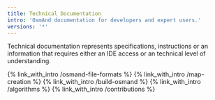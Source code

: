 ```yaml
---
title: Technical Documentation
intro: 'OsmAnd documentation for developers and expert users.'
versions: '*'
---
```


Technical documentation represents specifications, instructions or an information that requires either an IDE access or an technical level of understanding.

{% link_with_intro /osmand-file-formats %}
{% link_with_intro /map-creation %}
{% link_with_intro /build-osmand %}
{% link_with_intro /algorithms %}
{% link_with_intro /contributions %}


